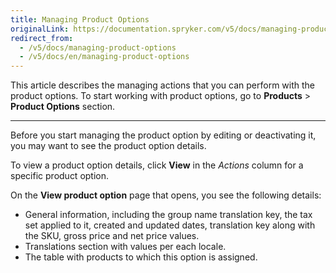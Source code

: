 ```yaml
---
title: Managing Product Options
originalLink: https://documentation.spryker.com/v5/docs/managing-product-options
redirect_from:
  - /v5/docs/managing-product-options
  - /v5/docs/en/managing-product-options
---
```


This article describes the managing actions that you can perform with the product options. 
To start working with product options, go to **Products** > **Product Options** section.
***
Before you start managing the product option by editing or deactivating it, you may want to see the product option details. 

To view a product option details, click **View** in the _Actions_ column for a specific product option.

On the **View product option** page that opens, you see the following details:
* General information, including the group name translation key, the tax set applied to it, created and updated dates, translation key along with the SKU, gross price and net price values.
* Translations section with values per each locale.
* The table with products to which this option is assigned.
